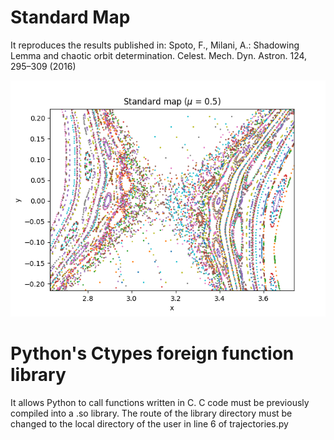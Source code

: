 # Standard Map

It reproduces the results published in: Spoto, F., Milani, A.: Shadowing Lemma and chaotic orbit determination. Celest. Mech. Dyn. Astron. 124,
295–309 (2016)

![alt text](https://github.com/jorgenalvarez/Standard-Map/blob/master/Figures/trajectories.png)

# Python's Ctypes foreign function library
It allows Python to call functions written in C. 
C code must be previously compiled into a .so library.
The route of the library directory must be changed to the local directory of the user in line 6 of trajectories.py
